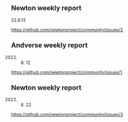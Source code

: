 ## Newton weekly report

22.8.13

https://github.com/newtonproject/community/issues/2 

## Andverse weekly report 

2022. 08. 12

https://github.com/newtonproject/community/issues/1

## Newton weekly report

2022. 08. 22

https://github.com/newtonproject/community/issues/3 
